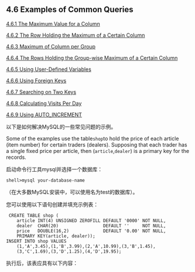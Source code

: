 ## 4.6 Examples of Common Queries

[4.6.1 The Maximum Value for a Column](https://dev.mysql.com/doc/refman/5.7/en/example-maximum-column.html)

[4.6.2 The Row Holding the Maximum of a Certain Column](https://dev.mysql.com/doc/refman/5.7/en/example-maximum-row.html)

[4.6.3 Maximum of Column per Group](https://dev.mysql.com/doc/refman/5.7/en/example-maximum-column-group.html)

[4.6.4 The Rows Holding the Group-wise Maximum of a Certain Column](https://dev.mysql.com/doc/refman/5.7/en/example-maximum-column-group-row.html)

[4.6.5 Using User-Defined Variables](https://dev.mysql.com/doc/refman/5.7/en/example-user-variables.html)

[4.6.6 Using Foreign Keys](https://dev.mysql.com/doc/refman/5.7/en/example-foreign-keys.html)

[4.6.7 Searching on Two Keys](https://dev.mysql.com/doc/refman/5.7/en/searching-on-two-keys.html)

[4.6.8 Calculating Visits Per Day](https://dev.mysql.com/doc/refman/5.7/en/calculating-days.html)

[4.6.9 Using AUTO\_INCREMENT](https://dev.mysql.com/doc/refman/5.7/en/example-auto-increment.html)

以下是如何解决MySQL的一些常见问题的示例。

Some of the examples use the table`shop`to hold the price of each article \(item number\) for certain traders \(dealers\). Supposing that each trader has a single fixed price per article, then \(`article`,`dealer`\) is a primary key for the records.

启动命令行工具mysql并选择一个数据库：

```
shell>mysql your-database-name
```

（在大多数MySQL安装中，可以使用名为test的数据库）。

您可以使用以下语句创建并填充示例表：

```
 CREATE TABLE shop (
    article INT(4) UNSIGNED ZEROFILL DEFAULT '0000' NOT NULL,
    dealer  CHAR(20)                 DEFAULT ''     NOT NULL,
    price   DOUBLE(16,2)             DEFAULT '0.00' NOT NULL,
    PRIMARY KEY(article, dealer));
INSERT INTO shop VALUES
    (1,'A',3.45),(1,'B',3.99),(2,'A',10.99),(3,'B',1.45),
    (3,'C',1.69),(3,'D',1.25),(4,'D',19.95);
```

执行后，该表应具有以下内容：

